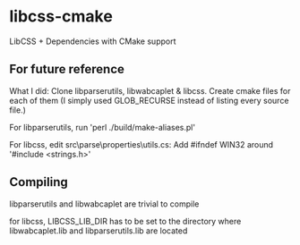 # libcss-cmake
LibCSS + Dependencies with CMake support

## For future reference

What I did:
Clone libparserutils, libwabcaplet & libcss.
Create cmake files for each of them (I simply used GLOB_RECURSE instead of listing every source file.)

For libparserutils, run 'perl ./build/make-aliases.pl'

For libcss, edit src\parse\properties\utils.cs: 
	Add #ifndef WIN32  around '#include <strings.h>' 
	
## Compiling

libparserutils and libwabcaplet are trivial to compile

for libcss, LIBCSS_LIB_DIR has to be set to the directory where libwabcaplet.lib and libparserutils.lib are located
